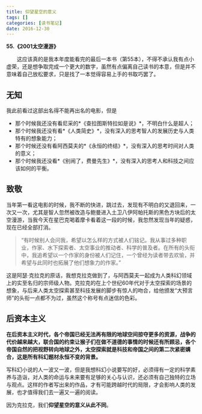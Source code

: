 ```yaml
---
title: 仰望星空的意义
tags: []
categories: [读书笔记]
date: 2016-12-30 
---
```


**55.《2001太空漫游》**

&emsp;&emsp;这应该真的是我本年度能看完的最后一本书（第55本），不得不承认我有点小虚荣，还是想争取完成一个更大的数字，虽然有点偏离自己读书的本意，但是并不意味着自己放松要求，只是找了一本觉得容易上手的书取巧罢了。

## 无知
我此前看过这部出名得不能再出名的电影，但是
- 那个时候我还没有看尼采的*《查拉图斯特拉如是说》*，不明白什么是超人；
- 那个时候我还没有看*《人类简史》*，没有深入的思考智人的发展历史与人类特有的想象能力；
- 那个时候还没有看阿西莫夫的*《永恒的终结》*，没有深入的思考时间对人类的意义；
- 那个时候我还没看*《别闹了，费曼先生》*，没有深入的思考人和科技之间应该如何的平衡。

<!-- more -->

## 致敬
当年第一看这电影的时候，我不断的快进，跳过去，发现有不明白的又退回来，一次又一次，尤其是智人忽然被改造与鲍曼进入土卫八伊阿帕托斯的黑色方块后的太空漫游，当我今天在星巴克喝着摩卡看着这一段的时候，我忽然发现当年的疑惑，现在已经全部打消。

>“有时候别人会问我，希望以怎么样的方式被人们铭记。我从事过多种职业，作家、水下探索者、太空事业的推动者、科学的普及者。在所有的头衔中，我追希望以一个作家的身份被人们记住，一个曾经为读者带去欢愉，并希望与此同时也拓展了他们想象力的作家。”

这是阿瑟·克拉克的原话，我想克拉克做到了，与阿西莫夫一起成为人类科幻领域上的实至名归的宗师级人物。克拉克的在上个世纪60年代对于太空探索的场景的想象，与后来人类太空探索甚至科技发展的脚步有惊人的吻合，给他颁发“大预言师”的头衔一点都不为过，虽然这个称号有点迷信的色彩。

## 后资本主义
**在后资本主义时代，各个帝国已经无法再有限的地球空间掠夺更多的资源，战争的代价越来越大，联合国的约束让猴子们在做不道德的事情的时候还有所顾忌，各个帝国自然的把视野转向地球之外，太空探索就是科技和帝国之间的第二次紧密媾合，这是所有科幻题材永恒不变的背景。**

写科幻小说的人一波又一波，但是我想科幻小说要写的好，必须得有一定的科学素养与造诣，对人类的命运与未来要有足够的关心与认识，还必须有自己独特的立场与观点。这样的作者写出来的作品，才有可能跨越时代的局限，才会影响人类的发展，也才值得我们去一遍又一遍的阅读。

因为克拉克，我们**仰望星空的意义从此不同**。